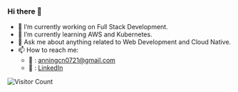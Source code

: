 ### Hi there 👋

<!--
**Annedrew/Annedrew** is a ✨ _special_ ✨ repository because its `README.md` (this file) appears on your GitHub profile.
-->


- 🔭 I’m currently working on Full Stack Development.
- 🌱 I’m currently learning AWS and Kubernetes.
- 💬 Ask me about anything related to Web Development and Cloud Native.
- 📫 How to reach me:
  - :email: : anningcn0721@gmail.com
  - :link: : [LinkedIn]

[LinkedIn]: https://www.linkedin.com/in/ning-an-262960224/
<!--
![](https://github-readme-stats.vercel.app/api?username=Annedrew&show_icons=true&theme=shadow_blue)
![Top Langs](https://github-readme-stats.vercel.app/api/top-langs/?username=Annedrew&layout=compact&theme=shadow_blue)

![](https://github-readme-activity-graph.cyclic.app/graph?username=Annedrew&theme=shadow_blue)
-->

![Visitor Count](https://profile-counter.glitch.me/Annedrew/count.svg)
